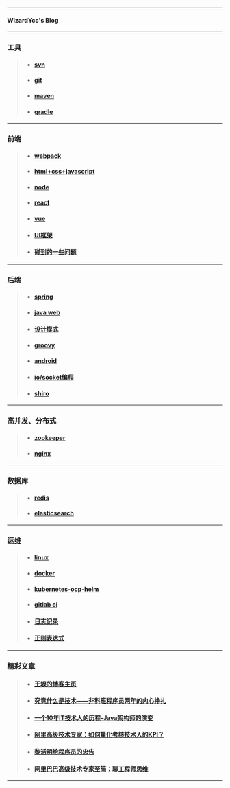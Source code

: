 ------

#### WizardYcc's  Blog

---

### 工具
> - #### [svn](https://github.com/yancongcong1/blog/tree/master/svn)
> - #### [git](https://github.com/yancongcong1/blog/tree/master/git)
> - #### [maven](https://github.com/yancongcong1/blog/tree/master/maven)
> - #### [gradle](https://github.com/yancongcong1/blog/tree/master/gradle)
---

### 前端
> - #### [webpack](https://github.com/yancongcong1/blog/tree/master/webpack)
> - #### [html+css+javascript](https://github.com/yancongcong1/blog/tree/master/html+css+javascript)
> - #### [node](https://github.com/yancongcong1/blog/tree/master/node)
> - #### [react](https://github.com/yancongcong1/blog/tree/master/react)
> - #### [vue](https://github.com/yancongcong1/blog/tree/master/vue)
> - #### [UI框架](https://github.com/yancongcong1/blog/tree/master/ui)
> - #### [碰到的一些问题](https://github.com/yancongcong1/blog/tree/master/front-end-problems)
---

### 后端
> - #### [spring](https://github.com/yancongcong1/blog/tree/master/spring)
> - #### [java web](https://github.com/yancongcong1/blog/tree/master/java-web)
> - #### [设计模式](https://github.com/yancongcong1/blog/tree/master/design-model)
> - #### [groovy](https://github.com/yancongcong1/blog/tree/master/groovy)
> - #### [android](https://github.com/yancongcong1/blog/tree/master/android)
> - #### [io/socket编程](https://github.com/yancongcong1/blog/tree/master/socket)
> - #### [shiro](https://github.com/yancongcong1/blog/tree/master/shiro)
---

### 高并发、分布式
> - #### [zookeeper](https://github.com/yancongcong1/blog/tree/master/zookeeper)
> - #### [nginx](https://github.com/yancongcong1/blog/tree/master/nginx)
---

### 数据库
> - #### [redis](https://github.com/yancongcong1/blog/tree/master/redis)
> - #### [elasticsearch](https://github.com/yancongcong1/blog/tree/master/elastic)
---

### 运维
> - #### [linux](https://github.com/yancongcong1/blog/tree/master/linux)
> - #### [docker](https://github.com/yancongcong1/blog/tree/master/docker)
> - #### [kubernetes-ocp-helm](https://github.com/yancongcong1/blog/tree/master/k8s-ocp-helm)
> - #### [gitlab ci](https://github.com/yancongcong1/blog/tree/master/gitlab-ci)
> - #### [日志记录](https://github.com/yancongcong1/blog/tree/master/log)
> - #### [正则表达式](https://github.com/yancongcong1/blog/tree/master/regex)
---

### 精彩文章
> - #### [王垠的博客主页](http://www.yinwang.org/)
> - #### [究竟什么是技术——非科班程序员两年的内心挣扎](https://www.cnblogs.com/flashsun/p/9266343.html)
> - #### [一个10年IT技术人的历程-Java架构师的演变](https://blog.csdn.net/skyline813/article/details/54924931)
> - #### [阿里高级技术专家：如何量化考核技术人的KPI？](http://news.51cto.com/art/201810/584531.htm)
> - #### [黎活明给程序员的忠告](https://blog.csdn.net/onezg/article/details/53159162)
> - #### [阿里巴巴高级技术专家至简：聊工程师思维](https://yq.aliyun.com/articles/651552)
---